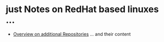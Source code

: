 # just Notes on RedHat based linuxes ...

- [Overview on additional Repositories](https://rhel.pkgs.org/) ... and their content
